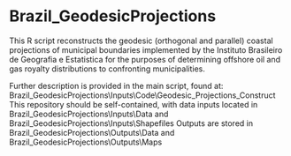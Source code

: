 # Brazil_GeodesicProjections

This R script reconstructs the geodesic (orthogonal and parallel) coastal projections of
municipal boundaries implemented by the Instituto Brasileiro de Geografia e Estatistica for 
the purposes of determining offshore oil and gas royalty distributions to confronting municipalities.

Further description is provided in the main script, found at: Brazil_GeodesicProjections\Inputs\Code\Geodesic_Projections_Construct
This repository should be self-contained, with data inputs located in Brazil_GeodesicProjections\Inputs\Data and Brazil_GeodesicProjections\Inputs\Shapefiles
Outputs are stored in Brazil_GeodesicProjections\Outputs\Data and Brazil_GeodesicProjections\Outputs\Maps 


